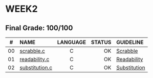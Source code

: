 # WEEK2

## Final Grade: 100/100

|#	|NAME	                              |LANGUAGE	|STATUS |GUIDELINE
|:-:|:--								                |:-:		  |--:    |:--
|00 |[scrabble.c](./lab2/scrabble.c)            |C        |OK     |[Scrabble](https://cs50.harvard.edu/x/2021/labs/2/)
|01 |[readability.c](./pset2/readability.c)  |C        |OK     |[Readability](https://cs50.harvard.edu/x/2021/psets/2/readability/)
|02 |[substitution.c](./pset2/substitution.c)      |C        |OK     |[Substitution](https://cs50.harvard.edu/x/2021/psets/2/substitution/)
